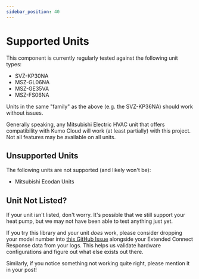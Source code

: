 ```yaml
---
sidebar_position: 40
---
```


# Supported Units

This component is currently regularly tested against the following unit types:

* SVZ-KP30NA
* MSZ-GL06NA
* MSZ-GE35VA
* MSZ-FS06NA

Units in the same "family" as the above (e.g. the SVZ-KP36NA) should work without issues.

Generally speaking, any Mitsubishi Electric HVAC unit that offers compatibility with Kumo Cloud will work (at least 
partially) with this project. Not all features may be available on all units.

## Unsupported Units

The following units are not supported (and likely won't be):

* Mitsubishi Ecodan Units

## Unit Not Listed?

If your unit isn't listed, don't worry. It's possible that we still support your heat pump, but we may not have been
able to test anything just yet.

If you try this library and your unit *does* work, please consider dropping your model number into 
[this GitHub Issue][report-working-unit] alongside your Extended Connect Response data from your logs. This helps us
validate hardware configurations and figure out what else exists out there.

Similarly, if you notice something not working quite right, please mention it in your post!

[report-working-unit]: https://github.com/muart-group/muart-group.github.io/issues/1